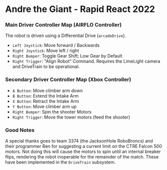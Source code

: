 # Andre the Giant - Rapid React 2022

### Main Driver Controller Map (AIRFLO Controller)

The robot is driven using a Differential Drive (```arcadeDrive```). 

- ```Left Joystick```: Move forward / Backwards
- ```Right Joystick```: Move left / right
- ```Right Bumper```: Toggle Gear Shift; Low Gear by Default
- ```Right Trigger```: "Align Robot" Command. Requires the LimeLight camera and DriveTrain to be operational.

### Secondary Driver Controller Map (Xbox Controller)

- ```A Button```: Move climber arm down
- ```B Button```: Extend the Intake Arm
- ```X Button```: Retract the Intake Arm
- ```Y Button```: Move climber arm up
- ```Right Bumper```: Spin the shooter Motors
- ```Right Trigger```: Move the tower motors (feed the shooter)

### Good Notes
A special thanks goes to team 3374 (the JacksonHole RoboBroncs) and their programmer Ben for suggesting a current limit on the CTRE Falcon 500 motors. Not doing this will cause the motors to spin until an internal breaker flips, rendering the robot inoperable for the remainder of the match. These have been implemented in the ```DriveTrain``` subsystem.
